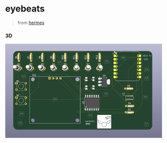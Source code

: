 # eyebeats

> from [hermes](https://hermes.hackclub.com/steps/step5.html)

### 3D

<img src="\imgs\eyebeats.png" alt="eyebeats PCB 3d CAD rendering front" style="height: 300px; width:500px;"/>